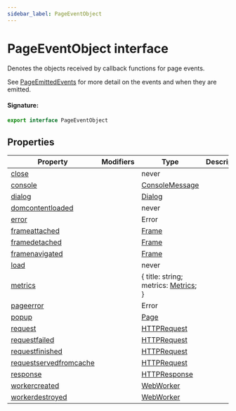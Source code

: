 ```yaml
---
sidebar_label: PageEventObject
---
```


# PageEventObject interface

Denotes the objects received by callback functions for page events.

See [PageEmittedEvents](./puppeteer.pageemittedevents.md) for more detail on the events and when they are emitted.

#### Signature:

```typescript
export interface PageEventObject
```

## Properties

| Property                                                                        | Modifiers | Type                                                           | Description | Default |
| ------------------------------------------------------------------------------- | --------- | -------------------------------------------------------------- | ----------- | ------- |
| [close](./puppeteer.pageeventobject.close.md)                                   |           | never                                                          |             |         |
| [console](./puppeteer.pageeventobject.console.md)                               |           | [ConsoleMessage](./puppeteer.consolemessage.md)                |             |         |
| [dialog](./puppeteer.pageeventobject.dialog.md)                                 |           | [Dialog](./puppeteer.dialog.md)                                |             |         |
| [domcontentloaded](./puppeteer.pageeventobject.domcontentloaded.md)             |           | never                                                          |             |         |
| [error](./puppeteer.pageeventobject.error.md)                                   |           | Error                                                          |             |         |
| [frameattached](./puppeteer.pageeventobject.frameattached.md)                   |           | [Frame](./puppeteer.frame.md)                                  |             |         |
| [framedetached](./puppeteer.pageeventobject.framedetached.md)                   |           | [Frame](./puppeteer.frame.md)                                  |             |         |
| [framenavigated](./puppeteer.pageeventobject.framenavigated.md)                 |           | [Frame](./puppeteer.frame.md)                                  |             |         |
| [load](./puppeteer.pageeventobject.load.md)                                     |           | never                                                          |             |         |
| [metrics](./puppeteer.pageeventobject.metrics.md)                               |           | { title: string; metrics: [Metrics](./puppeteer.metrics.md); } |             |         |
| [pageerror](./puppeteer.pageeventobject.pageerror.md)                           |           | Error                                                          |             |         |
| [popup](./puppeteer.pageeventobject.popup.md)                                   |           | [Page](./puppeteer.page.md)                                    |             |         |
| [request](./puppeteer.pageeventobject.request.md)                               |           | [HTTPRequest](./puppeteer.httprequest.md)                      |             |         |
| [requestfailed](./puppeteer.pageeventobject.requestfailed.md)                   |           | [HTTPRequest](./puppeteer.httprequest.md)                      |             |         |
| [requestfinished](./puppeteer.pageeventobject.requestfinished.md)               |           | [HTTPRequest](./puppeteer.httprequest.md)                      |             |         |
| [requestservedfromcache](./puppeteer.pageeventobject.requestservedfromcache.md) |           | [HTTPRequest](./puppeteer.httprequest.md)                      |             |         |
| [response](./puppeteer.pageeventobject.response.md)                             |           | [HTTPResponse](./puppeteer.httpresponse.md)                    |             |         |
| [workercreated](./puppeteer.pageeventobject.workercreated.md)                   |           | [WebWorker](./puppeteer.webworker.md)                          |             |         |
| [workerdestroyed](./puppeteer.pageeventobject.workerdestroyed.md)               |           | [WebWorker](./puppeteer.webworker.md)                          |             |         |
